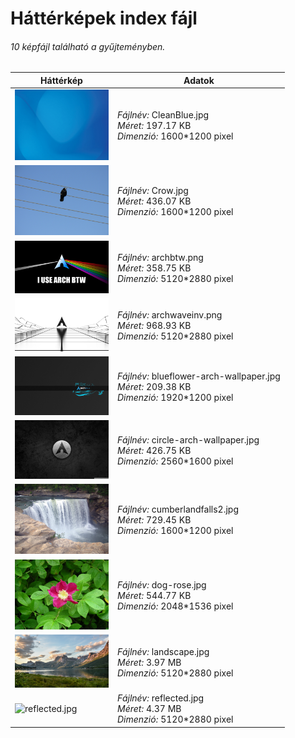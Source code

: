 # Háttérképek index fájl

###### 10 képfájl található a gyűjteményben.

Háttérkép|Adatok
---------|------
<img src="./CleanBlue.jpg" width="150px" height="auto" alt="CleanBlue.jpg" />|*Fájlnév:* CleanBlue.jpg<br/>*Méret:* 197.17 KB<br/>*Dimenzió:* 1600*1200 pixel
<img src="./Crow.jpg" width="150px" height="auto" alt="Crow.jpg" />|*Fájlnév:* Crow.jpg<br/>*Méret:* 436.07 KB<br/>*Dimenzió:* 1600*1200 pixel
<img src="./archbtw.png" width="150px" height="auto" alt="archbtw.png" />|*Fájlnév:* archbtw.png<br/>*Méret:* 358.75 KB<br/>*Dimenzió:* 5120*2880 pixel
<img src="./archwaveinv.png" width="150px" height="auto" alt="archwaveinv.png" />|*Fájlnév:* archwaveinv.png<br/>*Méret:* 968.93 KB<br/>*Dimenzió:* 5120*2880 pixel
<img src="./blueflower-arch-wallpaper.jpg" width="150px" height="auto" alt="blueflower-arch-wallpaper.jpg" />|*Fájlnév:* blueflower-arch-wallpaper.jpg<br/>*Méret:* 209.38 KB<br/>*Dimenzió:* 1920*1200 pixel
<img src="./circle-arch-wallpaper.jpg" width="150px" height="auto" alt="circle-arch-wallpaper.jpg" />|*Fájlnév:* circle-arch-wallpaper.jpg<br/>*Méret:* 426.75 KB<br/>*Dimenzió:* 2560*1600 pixel
<img src="./cumberlandfalls2.jpg" width="150px" height="auto" alt="cumberlandfalls2.jpg" />|*Fájlnév:* cumberlandfalls2.jpg<br/>*Méret:* 729.45 KB<br/>*Dimenzió:* 1600*1200 pixel
<img src="./dog-rose.jpg" width="150px" height="auto" alt="dog-rose.jpg" />|*Fájlnév:* dog-rose.jpg<br/>*Méret:* 544.77 KB<br/>*Dimenzió:* 2048*1536 pixel
<img src="./landscape.jpg" width="150px" height="auto" alt="landscape.jpg" />|*Fájlnév:* landscape.jpg<br/>*Méret:* 3.97 MB<br/>*Dimenzió:* 5120*2880 pixel
<img src="./reflected.jpg" width="150px" height="auto" alt="reflected.jpg" />|*Fájlnév:* reflected.jpg<br/>*Méret:* 4.37 MB<br/>*Dimenzió:* 5120*2880 pixel
